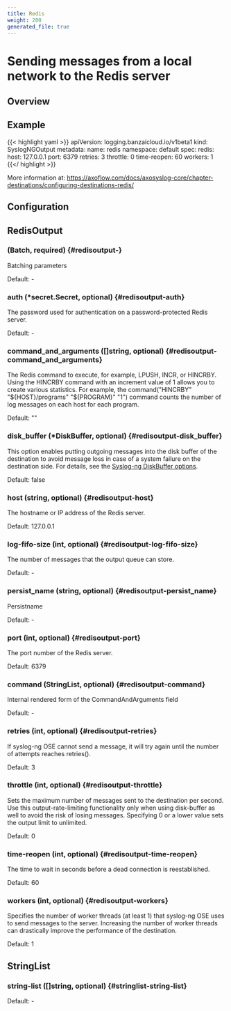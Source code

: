 ```yaml
---
title: Redis
weight: 200
generated_file: true
---
```


# Sending messages from a local network to the Redis server
## Overview

## Example

{{< highlight yaml >}}
apiVersion: logging.banzaicloud.io/v1beta1
kind: SyslogNGOutput
metadata:
  name: redis
  namespace: default
spec:
  redis:
    host: 127.0.0.1
	port: 6379
	retries: 3
	throttle: 0
	time-reopen: 60
	workers: 1
{{</ highlight >}}

More information at: https://axoflow.com/docs/axosyslog-core/chapter-destinations/configuring-destinations-redis/


## Configuration
## RedisOutput

###  (Batch, required) {#redisoutput-}

Batching parameters 

Default: -

### auth (*secret.Secret, optional) {#redisoutput-auth}

The password used for authentication on a password-protected Redis server. 

Default: -

### command_and_arguments ([]string, optional) {#redisoutput-command_and_arguments}

The Redis command to execute, for example, LPUSH, INCR, or HINCRBY. Using the HINCRBY command with an increment value of 1 allows you to create various statistics. For example, the command("HINCRBY" "${HOST}/programs" "${PROGRAM}" "1") command counts the number of log messages on each host for each program.

Default: ""

### disk_buffer (*DiskBuffer, optional) {#redisoutput-disk_buffer}

This option enables putting outgoing messages into the disk buffer of the destination to avoid message loss in case of a system failure on the destination side. For details, see the [Syslog-ng DiskBuffer options](../disk_buffer/).

Default: false

### host (string, optional) {#redisoutput-host}

The hostname or IP address of the Redis server.

Default: 127.0.0.1

### log-fifo-size (int, optional) {#redisoutput-log-fifo-size}

The number of messages that the output queue can store. 

Default: -

### persist_name (string, optional) {#redisoutput-persist_name}

Persistname 

Default: -

### port (int, optional) {#redisoutput-port}

The port number of the Redis server.

Default: 6379

### command (StringList, optional) {#redisoutput-command}

Internal rendered form of the CommandAndArguments field 

Default: -

### retries (int, optional) {#redisoutput-retries}

If syslog-ng OSE cannot send a message, it will try again until the number of attempts reaches retries().

Default: 3

### throttle (int, optional) {#redisoutput-throttle}

Sets the maximum number of messages sent to the destination per second. Use this output-rate-limiting functionality only when using disk-buffer as well to avoid the risk of losing messages. Specifying 0 or a lower value sets the output limit to unlimited.

Default: 0

### time-reopen (int, optional) {#redisoutput-time-reopen}

The time to wait in seconds before a dead connection is reestablished.

Default: 60

### workers (int, optional) {#redisoutput-workers}

Specifies the number of worker threads (at least 1) that syslog-ng OSE uses to send messages to the server. Increasing the number of worker threads can drastically improve the performance of the destination.

Default: 1


## StringList

### string-list ([]string, optional) {#stringlist-string-list}

Default: -


